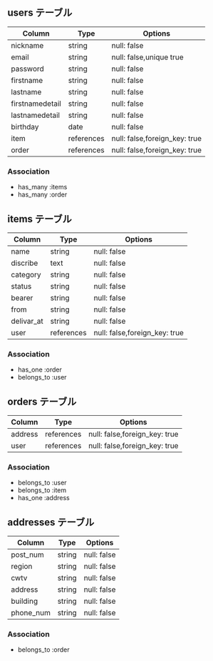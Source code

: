 ## users テーブル

| Column         | Type       | Options                       |
| ---------------| -----------| ------------------------------|
| nickname       | string     | null: false                   |
| email          | string     | null: false,unique true       |
| password       | string     | null: false                   |
| firstname      | string     | null: false                   |
| lastname       | string     | null: false                   |
| firstnamedetail| string     | null: false                   |
| lastnamedetail | string     | null: false                   |
| birthday       | date       | null: false                   |
| item           | references | null: false,foreign_key: true |
| order          | references | null: false,foreign_key: true |


### Association

- has_many :items
- has_many :order

## items テーブル

| Column     | Type          | Options                       |
| -----------| --------------| ------------------------------|
| name       | string        | null: false                   |
| discribe   | text          | null: false                   |
| category   | string        | null: false                   |
| status     | string        | null: false                   |
| bearer     | string        | null: false                   |
| from       | string        | null: false                   |
| delivar_at | string        | null: false                   |
| user       | references    | null: false,foreign_key: true |


### Association

- has_one :order
- belongs_to :user

## orders テーブル

| Column       | Type          | Options                       |
| ------------ | --------------| ----------------------------- |
| address      | references    | null: false,foreign_key: true |
| user         | references    | null: false,foreign_key: true |


### Association

- belongs_to :user
- belongs_to :item
- has_one :address

## addresses テーブル

| Column     | Type   | Options     |
| -----------| -------| ------------|
| post_num   | string | null: false |
| region     | string | null: false |
| cwtv       | string | null: false |
| address    | string | null: false | 
| building   | string | null: false |
| phone_num  | string | null: false |

### Association

- belongs_to :order


